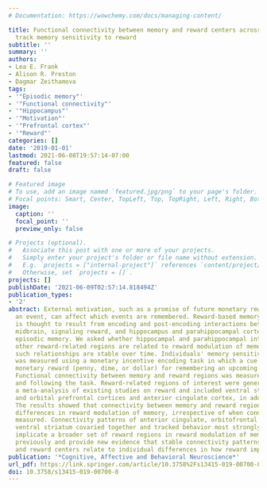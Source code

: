 ```yaml
---
# Documentation: https://wowchemy.com/docs/managing-content/

title: Functional connectivity between memory and reward centers across task and rest
  track memory sensitivity to reward
subtitle: ''
summary: ''
authors:
- Lea E. Frank
- Alison R. Preston
- Dagmar Zeithamova
tags:
- '"Episodic memory"'
- '"Functional connectivity"'
- '"Hippocampus"'
- '"Motivation"'
- '"Prefrontal cortex"'
- '"Reward"'
categories: []
date: '2019-01-01'
lastmod: 2021-06-08T19:57:14-07:00
featured: false
draft: false

# Featured image
# To use, add an image named `featured.jpg/png` to your page's folder.
# Focal points: Smart, Center, TopLeft, Top, TopRight, Left, Right, BottomLeft, Bottom, BottomRight.
image:
  caption: ''
  focal_point: ''
  preview_only: false

# Projects (optional).
#   Associate this post with one or more of your projects.
#   Simply enter your project's folder or file name without extension.
#   E.g. `projects = ["internal-project"]` references `content/project/deep-learning/index.md`.
#   Otherwise, set `projects = []`.
projects: []
publishDate: '2021-06-09T02:57:14.818494Z'
publication_types:
- '2'
abstract: External motivation, such as a promise of future monetary reward for remembering
  an event, can affect which events are remembered. Reward-based memory modulation
  is thought to result from encoding and post-encoding interactions between dopaminergic
  midbrain, signaling reward, and hippocampus and parahippocampal cortex, supporting
  episodic memory. We asked whether hippocampal and parahippocampal interactions with
  other reward-related regions are related to reward modulation of memory and whether
  such relationships are stable over time. Individuals' memory sensitivity to reward
  was measured using a monetary incentive encoding task in which a cue indicated potential
  monetary reward (penny, dime, or dollar) for remembering an upcoming object pair.
  Functional connectivity between memory and reward regions was measured before, during,
  and following the task. Reward-related regions of interest were generated using
  a meta-analysis of existing studies on reward and included ventral striatum, medial
  and orbital prefrontal cortices and anterior cingulate cortex, in addition to midbrain.
  The results showed that connectivity between memory and reward regions tracked individual
  differences in reward modulation of memory, irrespective of when connectivity was
  measured. Connectivity patterns of anterior cingulate, orbitofrontal cortex, and
  ventral striatum covaried together and tracked behavior most strongly. These findings
  implicate a broader set of reward regions in reward modulation of memory than considered
  previously and provide new evidence that stable connectivity patterns between memory
  and reward centers relate to individual differences in how reward impacts memory.
publication: '*Cognitive, Affective and Behavioral Neuroscience*'
url_pdf: https://link.springer.com/article/10.3758%2Fs13415-019-00700-8
doi: 10.3758/s13415-019-00700-8
---
```

